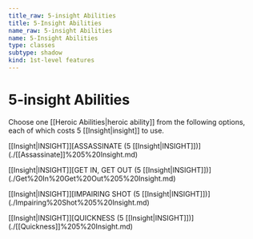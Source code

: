 ```yaml
---
title_raw: 5-insight Abilities
title: 5-Insight Abilities
name_raw: 5-insight Abilities
name: 5-Insight Abilities
type: classes
subtype: shadow
kind: 1st-level features
---
```


# 5-insight Abilities

Choose one [[Heroic Abilities|heroic ability]] from the following options, each of which costs 5 [[Insight|insight]] to use.

[[Insight|INSIGHT]]\[ASSASSINATE (5 [[Insight|INSIGHT]])\](./[[Assassinate]]%205%20Insight.md)

[[Insight|INSIGHT]]\[GET IN, GET OUT (5 [[Insight|INSIGHT]])\](./Get%20In%20Get%20Out%205%20Insight.md)

[[Insight|INSIGHT]]\[IMPAIRING SHOT (5 [[Insight|INSIGHT]])\](./Impairing%20Shot%205%20Insight.md)

[[Insight|INSIGHT]]\[QUICKNESS (5 [[Insight|INSIGHT]])\](./[[Quickness]]%205%20Insight.md)

